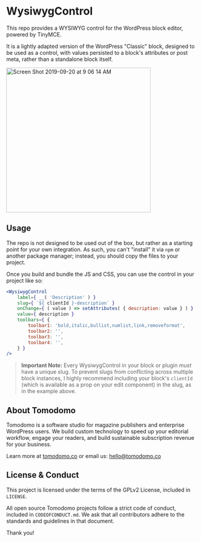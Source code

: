 # WysiwygControl

This repo provides a WYSIWYG control for the WordPress block editor, powered by TinyMCE.

It is a lightly adapted version of the WordPress "Classic" block, designed to be used as a control, with values persisted to a block's attributes or post meta, rather than a standalone block itself.

<img width="381" alt="Screen Shot 2019-09-20 at 9 06 14 AM" src="https://user-images.githubusercontent.com/1231306/65329177-f2abf600-db85-11e9-9455-03fd1a80c919.png">

## Usage

The repo is not designed to be used out of the box, but rather as a starting point for your own integration. As such, you can't "install" it via `npm` or another package manager; instead, you should copy the files to your project.

Once you build and bundle the JS and CSS, you can use the control in your project like so:

```jsx
<WysiwygControl
	label={ __( 'Description' ) }
	slug={ `${ clientId }-description` }
	onChange={ ( value ) => setAttributes( { description: value } ) }
	value={ description }
	toolbars={ {
		toolbar1: 'bold,italic,bullist,numlist,link,removeformat',
		toolbar2: '',
		toolbar3: '',
		toolbar4: '',
	} }
/>
```

> **Important Note:** Every WysiwygControl in your block or plugin _must_ have a unique slug. To prevent slugs from conflicting across multiple block instances, I highly recommend including your block's `clientId` (which is available as a prop on your edit component) in the slug, as in the example above.

## About Tomodomo

Tomodomo is a software studio for magazine publishers and enterprise WordPress users. We build custom technology to speed up your editorial workflow, engage your readers, and build sustainable subscription revenue for your business.

Learn more at [tomodomo.co](https://tomodomo.co) or email us: [hello@tomodomo.co](mailto:hello@tomodomo.co)

## License & Conduct

This project is licensed under the terms of the GPLv2 License, included in `LICENSE`.

All open source Tomodomo projects follow a strict code of conduct, included in `CODEOFCONDUCT.md`. We ask that all contributors adhere to the standards and guidelines in that document.

Thank you!
